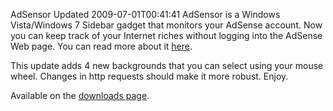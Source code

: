 AdSensor Updated
2009-07-01T00:41:41
AdSensor is a Windows Vista/Windows 7 Sidebar gadget that monitors your AdSense account. Now you can keep track of your Internet riches without logging into the AdSense Web page. You can read more about it [here](/blog/post/2009/04/27/adsensor-a-windows-sidebar-adsense-gadget-that-actually-works).

This update adds 4 new backgrounds that you can select using your mouse wheel. Changes in http requests should make it more robust. Enjoy.

Available on the [downloads page](http://mike-ward.net/downloads).
